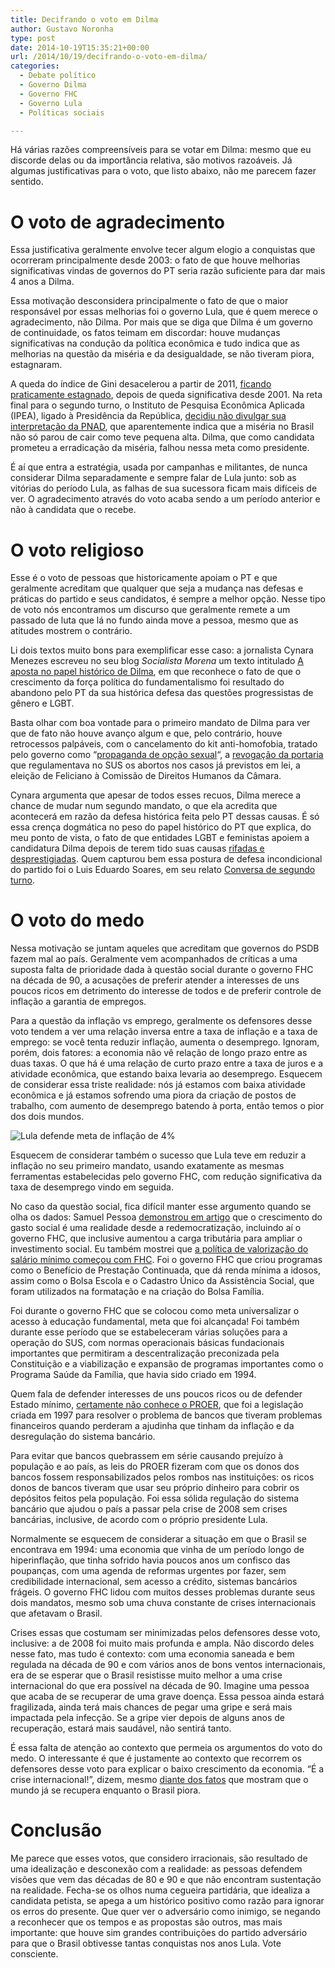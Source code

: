 ```yaml
---
title: Decifrando o voto em Dilma
author: Gustavo Noronha
type: post
date: 2014-10-19T15:35:21+00:00
url: /2014/10/19/decifrando-o-voto-em-dilma/
categories:
  - Debate político
  - Governo Dilma
  - Governo FHC
  - Governo Lula
  - Políticas sociais

---
```

Há várias razões compreensíveis para se votar em Dilma: mesmo que eu discorde delas ou da importância relativa, são motivos razoáveis. Já algumas justificativas para o voto, que listo abaixo, não me parecem fazer sentido.

# O voto de agradecimento

Essa justificativa geralmente envolve tecer algum elogio a conquistas que ocorreram principalmente desde 2003: o fato de que houve melhorias significativas vindas de governos do PT seria razão suficiente para dar mais 4 anos a Dilma.

Essa motivação desconsidera principalmente o fato de que o maior responsável por essas melhorias foi o governo Lula, que é quem merece o agradecimento, não Dilma. Por mais que se diga que Dilma é um governo de continuidade, os fatos teimam em discordar: houve mudanças significativas na condução da política econômica e tudo indica que as melhorias na questão da miséria e da desigualdade, se não tiveram piora, estagnaram.

A queda do índice de Gini desacelerou a partir de 2011, [ficando praticamente estagnado][1], depois de queda significativa desde 2001. Na reta final para o segundo turno, o Instituto de Pesquisa Econômica Aplicada (IPEA), ligado à Presidência da República, [decidiu não divulgar sua interpretação da PNAD][2], que aparentemente indica que a miséria no Brasil não só parou de cair como teve pequena alta. Dilma, que como candidata prometeu a erradicação da miséria, falhou nessa meta como presidente.

É aí que entra a estratégia, usada por campanhas e militantes, de nunca considerar Dilma separadamente e sempre falar de Lula junto: sob as vitórias do período Lula, as falhas de sua sucessora ficam mais difíceis de ver. O agradecimento através do voto acaba sendo a um período anterior e não à candidata que o recebe.

# O voto religioso

Esse é o voto de pessoas que historicamente apoiam o PT e que geralmente acreditam que qualquer que seja a mudança nas defesas e práticas do partido e seus candidatos, é sempre a melhor opção. Nesse tipo de voto nós encontramos um discurso que geralmente remete a um passado de luta que lá no fundo ainda move a pessoa, mesmo que as atitudes mostrem o contrário.

Li dois textos muito bons para exemplificar esse caso: a jornalista Cynara Menezes escreveu no seu blog _Socialista Morena_ um texto intitulado [A aposta no papel histórico de Dilma][3], em que reconhece o fato de que o crescimento da força política do fundamentalismo foi resultado do abandono pelo PT da sua histórica defesa das questões progressistas de gênero e LGBT.

Basta olhar com boa vontade para o primeiro mandato de Dilma para ver que de fato não houve avanço algum e que, pelo contrário, houve retrocessos palpáveis, com o cancelamento do kit anti-homofobia, tratado pelo governo como &#8220;[propaganda de opção sexual][4]&#8220;, a [revogação da portaria][5] que regulamentava no SUS os abortos nos casos já previstos em lei, a eleição de Feliciano à Comissão de Direitos Humanos da Câmara.

Cynara argumenta que apesar de todos esses recuos, Dilma merece a chance de mudar num segundo mandato, o que ela acredita que acontecerá em razão da defesa histórica feita pelo PT dessas causas. É só essa crença dogmática no peso do papel histórico do PT que explica, do meu ponto de vista, o fato de que entidades LGBT e feministas apoiem a candidatura Dilma depois de terem tido suas causas [rifadas e desprestigiadas][6]. Quem capturou bem essa postura de defesa incondicional do partido foi o Luis Eduardo Soares, em seu relato [Conversa de segundo turno][7].

# O voto do medo

Nessa motivação se juntam aqueles que acreditam que governos do PSDB fazem mal ao país. Geralmente vem acompanhados de críticas a uma suposta falta de prioridade dada à questão social durante o governo FHC na década de 90, a acusações de preferir atender a interesses de uns poucos ricos em detrimento do interesse de todos e de preferir controle de inflação a garantia de empregos.

Para a questão da inflação vs emprego, geralmente os defensores desse voto tendem a ver uma relação inversa entre a taxa de inflação e a taxa de emprego: se você tenta reduzir inflação, aumenta o desemprego. Ignoram, porém, dois fatores: a economia não vê relação de longo prazo entre as duas taxas. O que há é uma relação de curto prazo entre a taxa de juros e a atividade econômica, que estando baixa levaria ao desemprego. Esquecem de considerar essa triste realidade: nós já estamos com baixa atividade econômica e já estamos sofrendo uma piora da criação de postos de trabalho, com aumento de desemprego batendo à porta, então temos o pior dos dois mundos.

![Lula defende meta de inflação de 4%](https://politi.kov.blog.br/wp-content/uploads/2014/10/1779177_10205297323741600_4467904952385932681_n.jpg "Lula defende meta de inflação de 4%") 

Esquecem de considerar também o sucesso que Lula teve em reduzir a inflação no seu primeiro mandato, usando exatamente as mesmas ferramentas estabelecidas pelo governo FHC, com redução significativa da taxa de desemprego vindo em seguida.

No caso da questão social, fica difícil manter esse argumento quando se olha os dados: Samuel Pessoa [demonstrou em artigo][9] que o crescimento do gasto social é uma realidade desde a redemocratização, incluindo aí o governo FHC, que inclusive aumentou a carga tributária para ampliar o investimento social. Eu também mostrei que [a política de valorização do salário mínimo começou com FHC][10]. Foi o governo FHC que criou programas como o Benefício de Prestação Continuada, que dá renda mínima a idosos, assim como o Bolsa Escola e o Cadastro Único da Assistência Social, que foram utilizados na formatação e na criação do Bolsa Família.

Foi durante o governo FHC que se colocou como meta universalizar o acesso à educação fundamental, meta que foi alcançada! Foi também durante esse período que se estabeleceram várias soluções para a operação do SUS, com normas operacionais básicas fundacionais importantes que permitiram a descentralização preconizada pela Constituição e a viabilização e expansão de programas importantes como o Programa Saúde da Família, que havia sido criado em 1994.

Quem fala de defender interesses de uns poucos ricos ou de defender Estado mínimo, [certamente não conhece o PROER][11], que foi a legislação criada em 1997 para resolver o problema de bancos que tiveram problemas financeiros quando perderam a ajudinha que tinham da inflação e da desregulação do sistema bancário.

Para evitar que bancos quebrassem em série causando prejuízo à população e ao país, as leis do PROER fizeram com que os donos dos bancos fossem responsabilizados pelos rombos nas instituições: os ricos donos de bancos tiveram que usar seu próprio dinheiro para cobrir os depósitos feitos pela população. Foi essa sólida regulação do sistema bancário que ajudou o país a passar pela crise de 2008 sem crises bancárias, inclusive, de acordo com o próprio presidente Lula.

Normalmente se esquecem de considerar a situação em que o Brasil se encontrava em 1994: uma economia que vinha de um período longo de hiperinflação, que tinha sofrido havia poucos anos um confisco das poupanças, com uma agenda de reformas urgentes por fazer, sem credibilidade internacional, sem acesso a crédito, sistemas bancários frágeis. O governo FHC lidou com muitos desses problemas durante seus dois mandatos, mesmo sob uma chuva constante de crises internacionais que afetavam o Brasil.

Crises essas que costumam ser minimizadas pelos defensores desse voto, inclusive: a de 2008 foi muito mais profunda e ampla. Não discordo deles nesse fato, mas tudo é contexto: com uma economia saneada e bem regulada na década de 90 e com vários anos de bons ventos internacionais, era de se esperar que o Brasil resistisse muito melhor a uma crise internacional do que era possível na década de 90. Imagine uma pessoa que acaba de se recuperar de uma grave doença. Essa pessoa ainda estará fragilizada, ainda terá mais chances de pegar uma gripe e será mais impactada pela infecção. Se a gripe vier depois de alguns anos de recuperação, estará mais saudável, não sentirá tanto.

É essa falta de atenção ao contexto que permeia os argumentos do voto do medo. O interessante é que é justamente ao contexto que recorrem os defensores desse voto para explicar o baixo crescimento da economia. &#8220;É a crise internacional!&#8221;, dizem, mesmo [diante dos fatos][12] que mostram que o mundo já se recupera enquanto o Brasil piora.

# Conclusão

Me parece que esses votos, que considero irracionais, são resultado de uma idealização e desconexão com a realidade: as pessoas defendem visões que vem das décadas de 80 e 90 e que não encontram sustentação na realidade. Fecha-se os olhos numa cegueira partidária, que idealiza a candidata petista, se apega a um histórico positivo como razão para ignorar os erros do presente. Que quer ver o adversário como inimigo, se negando a reconhecer que os tempos e as propostas são outros, mas mais importante: que houve sim grandes contribuições do partido adversário para que o Brasil obtivesse tantas conquistas nos anos Lula. Vote consciente.

 [1]: http://opiniao.estadao.com.br/noticias/geral,o-ibge-a-pnad-e-a-desigualdade-imp-,1575929 "O IBGE, a Pnad e a desigualdade"
 [2]: http://www1.folha.uol.com.br/poder/2014/10/1534084-diretor-do-ipea-se-afasta-do-cargo-apos-instituto-segurar-divulgacao-de-dados.shtml
 [3]: http://socialistamorena.cartacapital.com.br/a-aposta-no-papel-historico-de-dilma/ "A aposta no papel histórico de Dilma"
 [4]: http://www.youtube.com/watch?v=Ex_pZov3HfY "Dilma trata kit anti-homofobia como propaganda de opção sexual mesmo não tendo os vídeos"
 [5]: http://blogueirasfeministas.com/2014/05/aborto-legal-qual-a-situacao-atual/ "Aborto legal: qual a situação atual?"
 [6]: https://politi.kov.blog.br/2014/09/09/um-conto-de-dois-recuos/ "Um conto de dois recuos"
 [7]: http://www1.folha.uol.com.br/opiniao/2014/10/1533101-luiz-eduardo-soares-conversa-de-segundo-turno.shtml "Para compartilhar esse conteúdo, por favor utilize o link http://www1.folha.uol.com.br/opiniao/2014/10/1533101-luiz-eduardo-soares-conversa-de-segundo-turno.shtml ou as ferramentas oferecidas na página. Textos, fotos, artes e vídeos da Folha estão protegidos pela legislação brasileira sobre direito autoral. Não reproduza o conteúdo do jornal em qualquer meio de comunicação, eletrônico ou impresso, sem autorização da Folhapress (pesquisa@folhapress.com.br). As regras têm como objetivo proteger o investimento que a Folha faz na qualidade de seu jornalismo. Se precisa copiar trecho de texto da Folha para uso privado, por favor logue-se como assinante ou cadastrado."
 [8]: https://politi.kov.blog.br/wp-content/uploads/2014/10/1779177_10205297323741600_4467904952385932681_n.jpg
 [9]: http://www1.folha.uol.com.br/colunas/samuelpessoa/2014/08/1501608-o-governo-fhc-e-o-gasto-social.shtml "O governo FHC e o gasto social"
 [10]: https://politi.kov.blog.br/2014/09/21/guia-contra-engabelacao-no-discurso-politico-datas-especificas/ "Guia contra engabelação no discurso político: antes e depois"
 [11]: https://politi.kov.blog.br/2014/10/12/o-que-eh-o-proer/ "Faz sentido comparar Bolsa Família e PROER?"
 [12]: https://sites.google.com/site/manifestoeconomistas/ "Manifesto de professores universitários de economia"